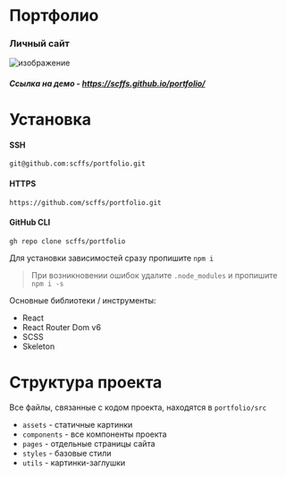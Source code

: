 # Портфолио
### Личный сайт

![изображение](https://user-images.githubusercontent.com/67464545/216356309-7385f8c4-238d-49b8-aec0-86a31e4c4ece.png)

##### Ссылка на демо - https://scffs.github.io/portfolio/

# Установка

#### SSH
```
git@github.com:scffs/portfolio.git
```
#### HTTPS
```
https://github.com/scffs/portfolio.git
```
#### GitHub CLI
```
gh repo clone scffs/portfolio
```
Для установки зависимостей сразу пропишите `npm i`
> При возникновении ошибок удалите `.node_modules` и пропишите `npm i -s`

Основные библиотеки / инструменты:
+ React
+ React Router Dom v6
+ SCSS
+ Skeleton

# Структура проекта

Все файлы, связанные с кодом проекта, находятся в `portfolio/src`
+ `assets` - статичные картинки
+ `components` - все компоненты проекта
+ `pages` - отдельные страницы сайта
+ `styles` - базовые стили 
+ `utils` - картинки-заглушки
